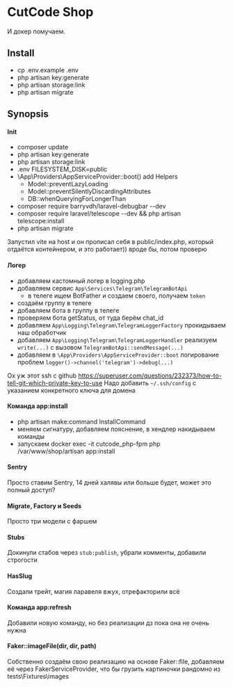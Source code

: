 # CutCode Shop

И докер помучаем.

## Install
- cp .env.example .env
- php artisan key:generate
- php artisan storage:link
- php artisan migrate

## Synopsis
#### Init
- composer update
- php artisan key:generate
- php artisan storage:link
- .env FILESYSTEM_DISK=public
- \App\Providers\AppServiceProvider::boot() add Helpers
    - Model::preventLazyLoading
    - Model::preventSilentlyDiscardingAttributes
    - DB::whenQueryingForLongerThan
- composer require barryvdh/laravel-debugbar --dev
- composer require laravel/telescope --dev && php artisan telescope:install
- php artisan migrate

Запустил vite на host и он прописал себя в public/index.php, который отдаётся контейнером, и это работает)) вроде бы, потом проверю

#### Логер
- добавляем кастомный логер в logging.php
- добавляем сервис `App\Services\Telegram\TelegramBotApi`
  - в телеге ищем BotFather и создаем своего, получаем `token`
- создаём группу в телеге
- добавляем бота в группу в телеге
- проверяем бота getStatus, от туда берём chat_id
- добавляем `App\Logging\Telegram\TelegramLoggerFactory` прокидываем наш обработчик
- добавляем `App\Logging\Telegram\TelegramLoggerHandler` реализуем `write(...)` с вызовом `TelegramBotApi::sendMessage(...)`
- добавляем в `\App\Providers\AppServiceProvider::boot` логирование проблем `logger()->channel('telegram')->debug(...)`

Ох уж этот ssh с github
https://superuser.com/questions/232373/how-to-tell-git-which-private-key-to-use Надо добавить `~/.ssh/config` с указанием конкретного ключа для домена

#### Команда app:install
- php artisan make:command InstallCommand
- меняем сигнатуру, добавляем пояснение, в хендлер накидываем команды
- запускаем docker exec -it cutcode_php-fpm php /var/www/shop/artisan app:install

#### Sentry
Просто ставим Sentry, 14 дней халявы или больше будет, может это полный доступ?

#### Migrate, Factory и Seeds
Просто три модели с фаршем

#### Stubs
Докинули стабов через `stub:publish`, убрали комменты, добавили строгости

#### HasSlug
Создали трейт, магия ларавеля вжух, отрефакторили всё

#### Команда app:refresh
Добавили новую команду, но без реализации дз пока она не очень нужна

#### Faker::imageFile(dir, dir, path)
Собственно создаём свою реализацию на основе Faker::file, добавляем её через FakerServiceProvider, что бы грузить картиночки рандомно из tests\Fixtures\images
